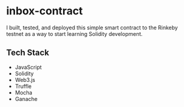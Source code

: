 # inbox-contract

I built, tested, and deployed this simple smart contract to the Rinkeby testnet as a way to start learning Solidity development.

## Tech Stack
- JavaScript
- Solidity
- Web3.js
- Truffle
- Mocha
- Ganache
